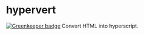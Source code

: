 # hypervert

[![Greenkeeper badge](https://badges.greenkeeper.io/zeekay/hypervert.svg)](https://greenkeeper.io/)
Convert HTML into hyperscript.
